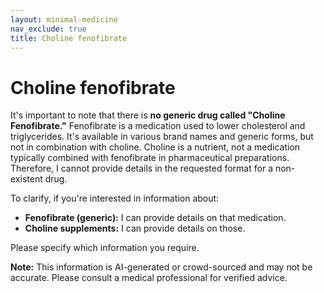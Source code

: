```yaml
---
layout: minimal-medicine
nav_exclude: true
title: Choline fenofibrate
---
```


# Choline fenofibrate

It's important to note that there is **no generic drug called "Choline Fenofibrate."**  Fenofibrate is a medication used to lower cholesterol and triglycerides. It's available in various brand names and generic forms, but not in combination with choline. Choline is a nutrient, not a medication typically combined with fenofibrate in pharmaceutical preparations.  Therefore, I cannot provide details in the requested format for a non-existent drug.

To clarify, if you're interested in information about:

* **Fenofibrate (generic):** I can provide details on that medication.
* **Choline supplements:** I can provide details on those.

Please specify which information you require.


**Note:** This information is AI-generated or crowd-sourced and may not be accurate. Please consult a medical professional for verified advice.